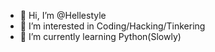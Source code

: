 - 👋 Hi, I’m @Hellestyle
- 👀 I’m interested in Coding/Hacking/Tinkering
- 🌱 I’m currently learning Python(Slowly)


<!---
Hellestyle/Hellestyle is a ✨ special ✨ repository because its `README.md` (this file) appears on your GitHub profile.
You can click the Preview link to take a look at your changes.
--->
